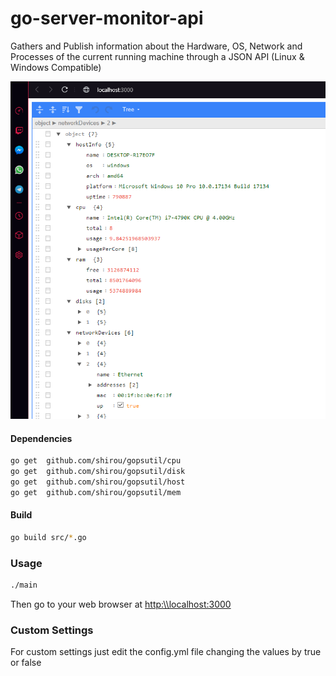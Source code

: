# go-server-monitor-api

Gathers and Publish information about the Hardware, OS, Network and Processes of the current running machine through a JSON API (Linux & Windows Compatible)

![preview](https://raw.githubusercontent.com/juanhuttemann/go-server-monitor-api/master/images/preview.png)

#### Dependencies 

```sh
go get	github.com/shirou/gopsutil/cpu
go get	github.com/shirou/gopsutil/disk
go get	github.com/shirou/gopsutil/host
go get	github.com/shirou/gopsutil/mem
```

#### Build 

```sh
go build src/*.go
```

### Usage


```sh
./main
```

Then go to your web browser at [http:\\\localhost:3000](http:\\localhost:3000)


### Custom Settings

For custom settings just edit the config.yml file changing the values by true or false
